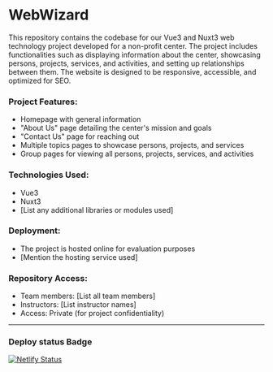 # WebWizard

This repository contains the codebase for our Vue3 and Nuxt3 web technology project developed for a non-profit center. The project includes functionalities such as displaying information about the center, showcasing persons, projects, services, and activities, and setting up relationships between them. The website is designed to be responsive, accessible, and optimized for SEO.

### Project Features:

- Homepage with general information
- "About Us" page detailing the center's mission and goals
- "Contact Us" page for reaching out
- Multiple topics pages to showcase persons, projects, and services
- Group pages for viewing all persons, projects, services, and activities

### Technologies Used:

- Vue3
- Nuxt3
- [List any additional libraries or modules used]

### Deployment:

- The project is hosted online for evaluation purposes
- [Mention the hosting service used]

### Repository Access:

- Team members: [List all team members]
- Instructors: [List instructor names]
- Access: Private (for project confidentiality)

---

### Deploy status Badge

[![Netlify Status](https://api.netlify.com/api/v1/badges/8eb61fa9-1a27-423e-9999-fadd3ba0fd9a/deploy-status)](https://app.netlify.com/sites/guiding-light/deploys)
